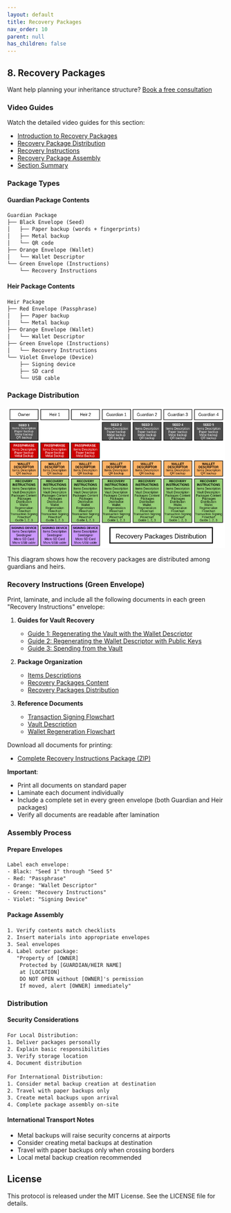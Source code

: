 ```yaml
---
layout: default
title: Recovery Packages
nav_order: 10
parent: null
has_children: false
---
```


## 8. Recovery Packages

Want help planning your inheritance structure? [Book a free consultation](https://thebitcoinbackup.com)

### Video Guides
Watch the detailed video guides for this section:
- [Introduction to Recovery Packages](https://archive.org/details/the-bitcoin-backup-self-inheritance-protocol/Section+8+-+Lesson+1.mp4)
- [Recovery Package Distribution](https://archive.org/details/the-bitcoin-backup-self-inheritance-protocol/Section+8+-+Lesson+2.mp4)
- [Recovery Instructions](https://archive.org/details/the-bitcoin-backup-self-inheritance-protocol/Section+8+-+Lesson+3.mp4)
- [Recovery Package Assembly](https://archive.org/details/the-bitcoin-backup-self-inheritance-protocol/Section+8+-+Lesson+4.mp4)
- [Section Summary](https://archive.org/details/the-bitcoin-backup-self-inheritance-protocol/Section+8+-+Lesson+5.mp4)

### Package Types

#### Guardian Package Contents
```
Guardian Package
├── Black Envelope (Seed)
│   ├── Paper backup (words + fingerprints)
│   ├── Metal backup
│   └── QR code
├── Orange Envelope (Wallet)
│   └── Wallet Descriptor
└── Green Envelope (Instructions)
    └── Recovery Instructions
```

#### Heir Package Contents
```
Heir Package
├── Red Envelope (Passphrase)
│   ├── Paper backup
│   └── Metal backup
├── Orange Envelope (Wallet)
│   └── Wallet Descriptor
├── Green Envelope (Instructions)
│   └── Recovery Instructions
└── Violet Envelope (Device)
    ├── Signing device
    ├── SD card
    └── USB cable
```

### Package Distribution

![Recovery Packages Distribution](https://github.com/TheBitcoinBackup/Self-Inheritance-Protocol/blob/main/assets/docs/recovery-instructions/recovery-packages-distribution/Recovery%20Packages%20Distribution.png)

This diagram shows how the recovery packages are distributed among guardians and heirs.

### Recovery Instructions (Green Envelope)
Print, laminate, and include all the following documents in each green "Recovery Instructions" envelope:

1. **Guides for Vault Recovery**
   - [Guide 1: Regenerating the Vault with the Wallet Descriptor](https://github.com/TheBitcoinBackup/Self-Inheritance-Protocol/blob/main/assets/docs/recovery-instructions/guide-1-regenerating-vault-wallet-descriptor/Guide%201%20-%20Regenerating%20the%20Vault%20with%20the%20Wallet%20Descriptor.pdf)
   - [Guide 2: Regenerating the Wallet Descriptor with Public Keys](https://github.com/TheBitcoinBackup/Self-Inheritance-Protocol/blob/main/assets/docs/recovery-instructions/guide-2-regenerating-wallet-public-keys/Guide%202%20-%20Regenerating%20the%20Wallet%20Descriptor%20with%20the%20Public%20Keys.pdf)
   - [Guide 3: Spending from the Vault](https://github.com/TheBitcoinBackup/Self-Inheritance-Protocol/blob/main/assets/docs/recovery-instructions/guide-3-spending-from-the-vault/Guide%203%20-%20Spending%20from%20the%20Vault.pdf)

2. **Package Organization**
   - [Items Descriptions](https://github.com/TheBitcoinBackup/Self-Inheritance-Protocol/tree/main/assets/docs/recovery-instructions/items-descriptions)
   - [Recovery Packages Content](https://github.com/TheBitcoinBackup/Self-Inheritance-Protocol/tree/main/assets/docs/recovery-instructions/recovery-packages-content)
   - [Recovery Packages Distribution](https://github.com/TheBitcoinBackup/Self-Inheritance-Protocol/blob/main/assets/docs/recovery-instructions/recovery-packages-distribution/Recovery%20Packages%20Distribution.pdf)

3. **Reference Documents**
   - [Transaction Signing Flowchart](https://github.com/TheBitcoinBackup/Self-Inheritance-Protocol/blob/main/assets/docs/recovery-instructions/transaction-signing-flowchart/Transaction%20Signing%20Flowchart.pdf)
   - [Vault Description](https://github.com/TheBitcoinBackup/Self-Inheritance-Protocol/blob/main/assets/docs/recovery-instructions/vault-description/Vault%20Description.pdf)
   - [Wallet Regeneration Flowchart](https://github.com/TheBitcoinBackup/Self-Inheritance-Protocol/blob/main/assets/docs/recovery-instructions/wallet-regeneration-flowchart/Wallet%20Regeneration%20Flowchart.pdf)

Download all documents for printing:
- [Complete Recovery Instructions Package (ZIP)](https://github.com/TheBitcoinBackup/Self-Inheritance-Protocol/tree/main/assets/docs/recovery-instructions)

**Important**: 
- Print all documents on standard paper
- Laminate each document individually
- Include a complete set in every green envelope (both Guardian and Heir packages)
- Verify all documents are readable after lamination

### Assembly Process

#### Prepare Envelopes
```
Label each envelope:
- Black: "Seed 1" through "Seed 5"
- Red: "Passphrase"
- Orange: "Wallet Descriptor"
- Green: "Recovery Instructions"
- Violet: "Signing Device"
```

#### Package Assembly
```
1. Verify contents match checklists
2. Insert materials into appropriate envelopes
3. Seal envelopes
4. Label outer package:
   "Property of [OWNER]
    Protected by [GUARDIAN/HEIR NAME]
    at [LOCATION]
    DO NOT OPEN without [OWNER]'s permission
    If moved, alert [OWNER] immediately"
```

### Distribution

#### Security Considerations
```
For Local Distribution:
1. Deliver packages personally
2. Explain basic responsibilities
3. Verify storage location
4. Document distribution

For International Distribution:
1. Consider metal backup creation at destination
2. Travel with paper backups only
3. Create metal backups upon arrival
4. Complete package assembly on-site
```

#### International Transport Notes
- Metal backups will raise security concerns at airports
- Consider creating metal backups at destination
- Travel with paper backups only when crossing borders
- Local metal backup creation recommended

## License
This protocol is released under the MIT License. See the LICENSE file for details.
